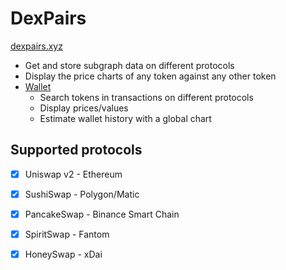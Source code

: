 # DexPairs

[dexpairs.xyz](https://dexpairs.xyz)

* Get and store subgraph data on different protocols
* Display the price charts of any token against any other token
* [Wallet](https://dexpairs.xyz/wallet)
  * Search tokens in transactions on different protocols
  * Display prices/values
  * Estimate wallet history with a global chart


## Supported protocols
* [x] Uniswap v2 - Ethereum
* [x] SushiSwap - Polygon/Matic
* [x] PancakeSwap - Binance Smart Chain
* [x] SpiritSwap - Fantom
* [x] HoneySwap - xDai

